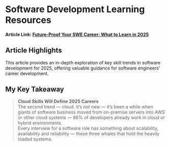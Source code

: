 # Software Development Learning Resources

#### **Article Link:** [Future-Proof Your SWE Career: What to Learn in 2025](https://medium.com/@codeandbird/future-proof-your-swe-career-what-to-learn-in-2025-66dfeaf7263a)

## Article Highlights

This article provides an in-depth exploration of key skill trends in software development for 2025, offering valuable guidance for software engineers' career development.

## My Key Takeaway

> **Cloud Skills Will Define 2025 Careers**  
The second trend — cloud. It’s not new — it’s been a while when giants of software business moved from on-premise servers into AWS or other cloud systems — 86% of developers already work in cloud or hybrid environments.  
Every interview for a software role has something about scalability, availability and reliability — these three whales that hold the heavily loaded systems.

